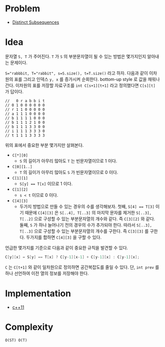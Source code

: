 # Problem

* [Distinct Subsequences](https://leetcode.com/problems/distinct-subsequences/)

# Idea

문자열 `S, T` 가 주어진다. `T` 가 `S` 의 부분문자열이
될 수 있는 방법은 몇가지인지 알아내는 문제이다.

`S="rabbbit, T="rabbit", s=S.size(), t=T.size()` 라고 하자.  다음과
같이 이차원의 표를 그리고 인덱스 `y, x` 를 증가시켜 순회한다. 
bottom-up style 로 값을 채워나간다. 이차원의 표를 저장할 자료구조를 
`int C[s+1][t+1]` 라고 정의했다면 `C[s][t]` 가 답이다.

```
//   0 r a b b i t   
// 0 1 0 0 0 0 0 0
// r 1 1 0 0 0 0 0            
// a 1 1 1 0 0 0 0
// b 1 1 1 1 0 0 0 
// b 1 1 1 2 1 0 0
// b 1 1 1 3 3 0 0
// i 1 1 1 3 3 3 0
// t 1 1 1 3 3 3 3
```

위의 표에서 중요한 부분 몇가지만 살펴본다.

* `C[*][0]`
  * `S` 의 길이가 아무리 많아도 `T` 는 빈문자열이므로 1 이다. 
* `C[0][1..]`
  * `T` 의 길이가 아무리 많아도 `S` 가 빈문자열이므로 0 이다.
* `C[1][1]`
  * `S[y] == T[x]` 이므로 1 이다.
* `C[1][2]`
  * `s < t` 이므로 0 이다.
* `C[4][3]`
  * 두가지 방법으로 만들 수 있는 경우의 수를 생각해보자. 첫째, `S[4] == T[3]` 이기 
    때문에 `C[4][3]` 은 `S[..4], T[..3]` 의 마지막 문자를 제거한 `S[..3], T[..2]` 으로
    구성할 수 있는 부분문자열의 개수와 같다. 즉 `C[3][2]` 와 같다. 
    둘째, `S` 가 하나 늘어나기 전의 경우의 수가 추가되야 한다. 따라서 `S[..3], T[..3]` 으로 구성할 
    수 있는 부분문자열의 개수를 구한다. 즉 `C[3][3]` 를 구한다. 두가지를 합하면
    `C[4][3]` 을 구할 수 있다.

언급한 몇가지를 기준으로 다음과 같이 중요한 규칙을 발견할 수 있다.

```cpp
C[y][x] = S[y] == T[x] ? C[y-1][x-1] + C[y-1][x] : C[y-1][x];
```

`C` 는 `C[t+1]` 와 같이 일차원으로 정의하면 공간복잡도를 줄일 수
있다. 단, `int prev` 를 하나 선언하여 이전 열의 정보를 저장해야 한다.

# Implementation

* [c++11](a.cpp)

# Complexity

```
O(ST) O(T)
```

